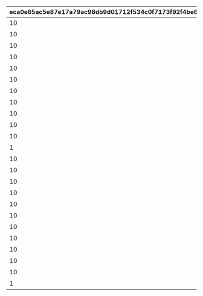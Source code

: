 |eca0e65ac5e87e17a79ac98db9d01712f534c0f7173f92f4be6e8551b395f6df|607574ebd2d9358cae0fa1dbdc9472773ea6ebfbc88544535c937fe03394c65e|06dcc56d7685fe1036bb0d539d61ac8489092b09eb0643ceae5075c0cabebd2e|e0841cde43b8db897aafbdc05ab14565d5f05a9504df44c455ab584b20c6893f|2aa8ecc18e445afca2079ab98dc3c93b222212f16d3b1777140c620918130fc5|d8986b7d888c80b878ae53e49a97ebced1d7b8b0e21abadc2001ee259f3c22a4|f23b36804a13bc4fd3ad01342ceea8fe22240175fedd0e5444c70abcd245e35d|
| --- | --- | --- | --- | --- | --- | --- |
|10|1|2500|8|101|累計スコアを2500pt 獲得しよう|91002|
|10|1|5000|8|102|累計スコアを5000pt 獲得しよう|91002|
|10|1|10000|8|103|累計スコアを10000pt 獲得しよう|91002|
|10|1|12500|8|104|累計スコアを12500pt 獲得しよう|91002|
|10|1|15000|8|105|累計スコアを15000pt 獲得しよう|91002|
|10|1|20000|8|106|累計スコアを20000pt 獲得しよう|91002|
|10|1|25000|8|107|累計スコアを25000pt 獲得しよう|91002|
|10|1|30000|8|108|累計スコアを30000pt 獲得しよう|91002|
|10|1|35000|8|109|累計スコアを35000pt 獲得しよう|91002|
|10|1|40000|8|110|累計スコアを40000pt 獲得しよう|91002|
|10|1|45000|8|111|累計スコアを45000pt 獲得しよう|91002|
|1|1|50000|15|112|累計スコアを50000pt 獲得しよう|11001302|
|10|2|2500|8|201|累計スコアを2500pt 獲得しよう|91002|
|10|2|5000|8|202|累計スコアを5000pt 獲得しよう|91002|
|10|2|10000|8|203|累計スコアを10000pt 獲得しよう|91002|
|10|2|12500|8|204|累計スコアを12500pt 獲得しよう|91002|
|10|2|15000|8|205|累計スコアを15000pt 獲得しよう|91002|
|10|2|20000|8|206|累計スコアを20000pt 獲得しよう|91002|
|10|2|25000|8|207|累計スコアを25000pt 獲得しよう|91002|
|10|2|30000|8|208|累計スコアを30000pt 獲得しよう|91002|
|10|2|35000|8|209|累計スコアを35000pt 獲得しよう|91002|
|10|2|40000|8|210|累計スコアを40000pt 獲得しよう|91002|
|10|2|45000|8|211|累計スコアを45000pt 獲得しよう|91002|
|1|2|50000|15|212|累計スコアを50000pt 獲得しよう|11001303|